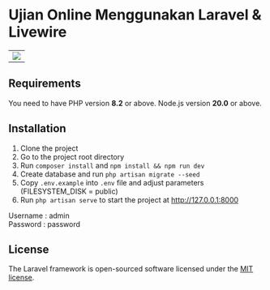 # Ujian Online Menggunakan Laravel & Livewire

<table>
    <tr>
        <td>
            <a href="https://laravel.com"><img src="https://i.imgur.com/pBNT1yy.png" /></a>
        </td>
    </tr>
</table>

## Requirements

You need to have PHP version **8.2** or above. Node.js version **20.0** or above.

## Installation

1. Clone the project
2. Go to the project root directory
3. Run `composer install` and `npm install && npm run dev`
4. Create database and run `php artisan migrate --seed`
5. Copy `.env.example` into `.env` file and adjust parameters (FILESYSTEM_DISK = public)
6. Run `php artisan serve` to start the project at http://127.0.0.1:8000

Username : admin
<br>
Password : password

## License

The Laravel framework is open-sourced software licensed under the [MIT license](https://opensource.org/licenses/MIT).
